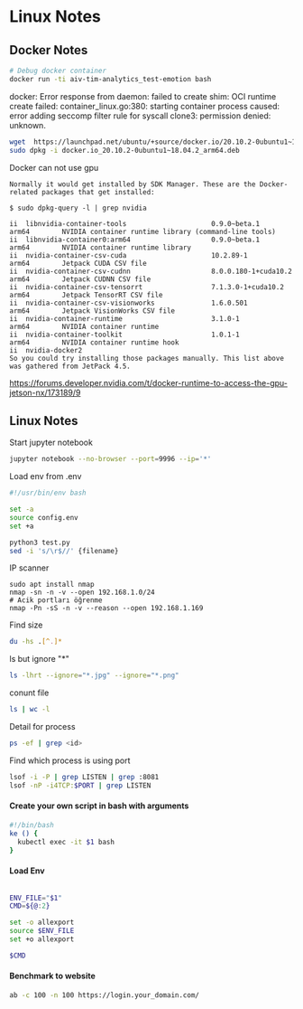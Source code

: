 # Linux Notes

## Docker Notes


```bash
# Debug docker container
docker run -ti aiv-tim-analytics_test-emotion bash
```

docker: Error response from daemon: failed to create shim: OCI runtime create failed: container_linux.go:380: starting container process caused: error adding seccomp filter rule for syscall clone3: permission denied: unknown.
```bash
wget  https://launchpad.net/ubuntu/+source/docker.io/20.10.2-0ubuntu1~18.04.2/+build/21335731/+files/docker.io_20.10.2-0ubuntu1~18.04.2_arm64.deb
sudo dpkg -i docker.io_20.10.2-0ubuntu1~18.04.2_arm64.deb
```

Docker can not use gpu
```
Normally it would get installed by SDK Manager. These are the Docker-related packages that get installed:

$ sudo dpkg-query -l | grep nvidia

ii  libnvidia-container-tools                     0.9.0~beta.1                                     arm64        NVIDIA container runtime library (command-line tools)
ii  libnvidia-container0:arm64                    0.9.0~beta.1                                     arm64        NVIDIA container runtime library
ii  nvidia-container-csv-cuda                     10.2.89-1                                        arm64        Jetpack CUDA CSV file
ii  nvidia-container-csv-cudnn                    8.0.0.180-1+cuda10.2                             arm64        Jetpack CUDNN CSV file
ii  nvidia-container-csv-tensorrt                 7.1.3.0-1+cuda10.2                               arm64        Jetpack TensorRT CSV file
ii  nvidia-container-csv-visionworks              1.6.0.501                                        arm64        Jetpack VisionWorks CSV file
ii  nvidia-container-runtime                      3.1.0-1                                          arm64        NVIDIA container runtime
ii  nvidia-container-toolkit                      1.0.1-1                                          arm64        NVIDIA container runtime hook
ii  nvidia-docker2
So you could try installing those packages manually. This list above was gathered from JetPack 4.5.
```
https://forums.developer.nvidia.com/t/docker-runtime-to-access-the-gpu-jetson-nx/173189/9


## Linux Notes

Start jupyter notebook
```bash
jupyter notebook --no-browser --port=9996 --ip='*'
```

Load env from .env
```bash
#!/usr/bin/env bash

set -a
source config.env
set +a

python3 test.py
sed -i 's/\r$//' {filename}
```

IP scanner
```
sudo apt install nmap
nmap -sn -n -v --open 192.168.1.0/24
# Acik portları öğrenme
nmap -Pn -sS -n -v --reason --open 192.168.1.169
```

Find size
```bash
du -hs .[^.]*
```

ls but ignore "*"
```bash
ls -lhrt --ignore="*.jpg" --ignore="*.png"
```

conunt file
```bash
ls | wc -l
````

Detail for process
```bash
ps -ef | grep <id>
```

Find which process is using port
```bash
lsof -i -P | grep LISTEN | grep :8081
lsof -nP -i4TCP:$PORT | grep LISTEN
``````

#### Create your own script in bash with arguments

```bash
#!/bin/bash
ke () {
  kubectl exec -it $1 bash
}
```


#### Load Env
```bash

ENV_FILE="$1"
CMD=${@:2}

set -o allexport
source $ENV_FILE
set +o allexport

$CMD

```

#### Benchmark to website
```bash
ab -c 100 -n 100 https://login.your_domain.com/
```
